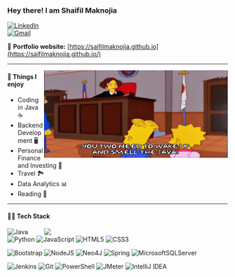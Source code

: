 ### Hey there! I am Shaifil Maknojia
[![LinkedIn](https://img.shields.io/badge/linkedin-%230077B5.svg?style=for-the-badge&logo=linkedin&logoColor=white)](https://www.linkedin.com/in/shaifilmaknojia) <br>
[![Gmail](https://img.shields.io/badge/Gmail-D14836?style=for-the-badge&logo=gmail&logoColor=white)](mailto:work.maksaifilsherali@gmail.com) 

🎯 **Portfolio website:** [https://saifilmaknojia.github.io](https://saifilmaknojia.github.io/)
<hr>
<img src="./java_giphy.gif"  align="right" width="420" height="200">

#### :pushpin: Things I enjoy

- Coding in Java :coffee:
- Backend Development :desktop_computer:
- Personal Finance and Investing :money_with_wings:
- Travel :national_park:
- Data Analytics :bar_chart:
- Reading 📖
<hr>

#### :man_technologist: **Tech Stack**

<a href="https://github.com/anuraghazra/github-readme-stats" title="Go to Source"> <img align="right" width=420 height="auto" src="https://github-readme-stats.vercel.app/api?username=saifilmaknojia&show_icons=true&theme=blue-green&border_color=61dafb&hide_border=true&include_all_commits=true" /> </a>

![Java](https://img.shields.io/badge/java-%23ED8B00.svg?style=for-the-badge&logoColor=black&logo=coffeescript)
![Python](https://img.shields.io/badge/python-3670A0?style=for-the-badge&logo=python&logoColor=ffdd54)
![JavaScript](https://img.shields.io/badge/javascript-%23323330.svg?style=for-the-badge&logo=javascript&logoColor=%23F7DF1E)
![HTML5](https://img.shields.io/badge/html5-%23E34F26.svg?style=for-the-badge&logo=html5&logoColor=white)
![CSS3](https://img.shields.io/badge/css3-%231572B6.svg?style=for-the-badge&logo=css3&logoColor=white)

![Bootstrap](https://img.shields.io/badge/bootstrap-%23563D7C.svg?style=for-the-badge&logo=bootstrap&logoColor=white)
![NodeJS](https://img.shields.io/badge/node.js-6DA55F?style=for-the-badge&logo=node.js&logoColor=white)
![Neo4J](https://img.shields.io/badge/Neo4j-008CC1?style=for-the-badge&logo=neo4j&logoColor=white)
![Spring](https://img.shields.io/badge/springboot-%236DB33F.svg?style=for-the-badge&logo=spring&logoColor=white)
![MicrosoftSQLServer](https://img.shields.io/badge/MS%20SQL%20Sever-CC2927?style=for-the-badge&logo=microsoft%20sql%20server&logoColor=white)

![Jenkins](https://img.shields.io/badge/jenkins-%232C5263.svg?style=for-the-badge&logo=jenkins&logoColor=white)
![Git](https://img.shields.io/badge/git-%23F05033.svg?style=for-the-badge&logo=git&logoColor=white)
![PowerShell](https://img.shields.io/badge/PowerShell-%235391FE.svg?style=for-the-badge&logo=powershell&logoColor=white)
![JMeter](https://img.shields.io/badge/JMeter-%23d9ead3.svg?style=for-the-badge&logo=apachejmeter&logoColor=blue&color=maroon)
![IntelliJ IDEA](https://img.shields.io/badge/IntelliJ-000000.svg?style=for-the-badge&logo=intellij-idea&logoColor=white)
